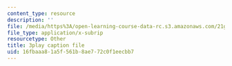 ```yaml
---
content_type: resource
description: ''
file: /media/https%3A/open-learning-course-data-rc.s3.amazonaws.com/21g-503-japanese-iii-fall-2019/16fbaaa81a5f561b8ae772c0f1eecbb7_aDAsbWBTlvI.vtt
file_type: application/x-subrip
resourcetype: Other
title: 3play caption file
uid: 16fbaaa8-1a5f-561b-8ae7-72c0f1eecbb7
---
```

